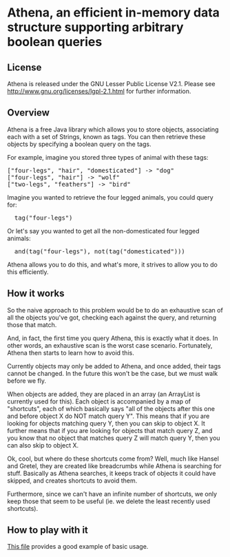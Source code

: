 Athena, an efficient in-memory data structure supporting arbitrary boolean queries
==================================================================================

License
-------
Athena is released under the GNU Lesser Public License V2.1. Please see
http://www.gnu.org/licenses/lgpl-2.1.html for further information.

Overview
--------
Athena is a free Java library which allows you to store objects, associating each
with a set of Strings, known as tags.  You can then retrieve these objects by
specifying a boolean query on the tags.

For example, imagine you stored three types of animal with these tags:

<pre>
["four-legs", "hair", "domesticated"] -> "dog"
["four-legs", "hair"] -> "wolf"
["two-legs", "feathers"] -> "bird"
</pre>

Imagine you wanted to retrieve the four legged animals, you could query for:

<pre>
  tag("four-legs")
</pre>

Or let's say you wanted to get all the non-domesticated four legged animals:

<pre>
  and(tag("four-legs"), not(tag("domesticated")))
</pre>

Athena allows you to do this, and what's more, it strives to allow you
to do this efficiently.

How it works
------------
So the naive approach to this problem would be to do an exhaustive scan of
all the objects you've got, checking each against the query, and returning
those that match.

And, in fact, the first time you query Athena, this is exactly what it does.
In other words, an exhaustive scan is the worst case scenario.  Fortunately,
Athena then starts to learn how to avoid this.

Currently objects may only be added to Athena, and once added, their tags
cannot be changed.  In the future this won't be the case, but we must
walk before we fly.

When objects are added, they are placed in an array (an ArrayList is currently
used for this).  Each object is accompanied by a map of "shortcuts", each of
which basically says "all of the objects after this one and before object X
do NOT match query Y".  This means that if you are looking for objects matching
query Y, then you can skip to object X.  It further means that if you are 
looking for objects that match query Z, and you know that no object that
matches query Z will match query Y, then you can also skip to object X.

Ok, cool, but where do these shortcuts come from?  Well, much like Hansel and
Gretel, they are created like breadcrumbs while Athena is searching for stuff.
Basically as Athena searches, it keeps track of objects it could have skipped,
and creates shortcuts to avoid them.

Furthermore, since we can't have an infinite number of shortcuts, we only
keep those that seem to be useful (ie. we delete the least recently used 
shortcuts).

How to play with it
-------------------
[This file](http://github.com/sanity/Athena/blob/master/src/athena/Test1.java)
provides a good example of basic usage.
